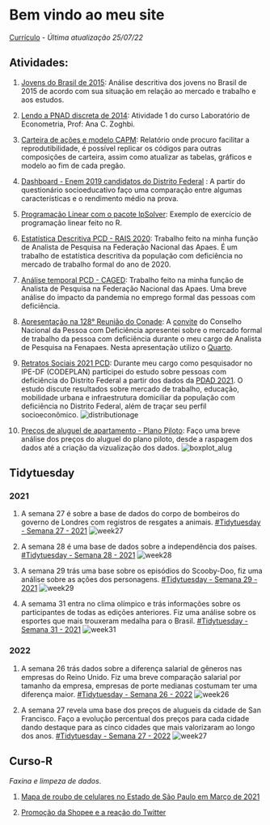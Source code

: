 # Bem vindo ao meu site

[Currículo](https://github.com/nabilmurtadha/Trabalhos/blob/main/Curr%C3%ADculo%20-%20Nabil%20Murtadha.pdf)  - *Última atualização 25/07/22*

## Atividades:

 1. [Jovens do Brasil de 2015](https://nabilmurtadha.github.io/Trabalhos/jovem-brasileiro): Análise descritiva dos jovens no Brasil de 2015 de acordo com sua situação em relação ao mercado e trabalho e aos estudos.

2. [Lendo a PNAD discreta de 2014](https://nabilmurtadha.github.io/Trabalhos/atividade1): Atividade 1 do curso Laboratório de Econometria, Prof: Ana C. Zoghbi. 

3. [Carteira de ações e modelo CAPM](https://nabilmurtadha.github.io/Trabalhos/carteira1): Relatório onde procuro facilitar a reprodutibilidade, é possível replicar os códigos para outras composições de carteira, assim como atualizar as tabelas, gráficos e modelo ao fim de cada pregão. 

4. [Dashboard - Enem 2019 candidatos do Distrito Federal](https://nabilmurtadha.shinyapps.io/EnemDF/) : A partir do questionário socioeducativo faço uma comparação entre algumas características e o rendimento médio na prova.

5. [Programação Linear com o pacote lpSolver](https://nabilmurtadha.github.io/Trabalhos/prog_linear): Exemplo de exercício de programação linear feito no R.

6. [Estatística Descritiva PCD - RAIS 2020](https://nabilmurtadha.github.io/Trabalhos/rais2020-PCD.html): Trabalho feito na minha função de Analista de Pesquisa na Federação Nacional das Apaes. É um trabalho de estatística descritiva da população com deficiência no mercado de trabalho formal do ano de 2020.

7. [Análise temporal PCD - CAGED](https://nabilmurtadha.github.io/Trabalhos/serietempo_novocaged.html): Trabalho feito na minha função de Analista de Pesquisa na Federação Nacional das Apaes. Uma breve análise do impacto da pandemia no emprego formal das pessoas com deficiência.

8. [Apresentação na 128° Reunião do Conade](https://rpubs.com/apaebrasil/trabalhopcd): A [convite](https://sei.mdh.gov.br/sei/controlador_externo.php?acao=documento_conferir&codigo_verificador=3016861&codigo_crc=DFE16E80&hash_download=0e0cf3ee7a3b210e99b937666c3c569af6e2b1c6fa12173674d35e315650362d5cd4e4a303c540bb4a714a053d92c5fb6ca43f4cd1adf95d71b06655a9388028&visualizacao=1&id_orgao_acesso_externo=0) do Conselho Nacional da Pessoa com Deficiência apresentei sobre o mercado formal de trabalho da pessoa com deficiência durante o meu cargo de Analista de Pesquisa na Fenapaes. Nesta apresentação utilizo o [Quarto](https://quarto.org/).

9. [Retratos Sociais 2021 PCD](https://www.ipe.df.gov.br/wp-content/uploads/2022/11/RETRATOS-SOCIAIS-PCD-SUMARIO.pdf): Durante meu cargo como pesquisador no IPE-DF (CODEPLAN) participei do estudo sobre pessoas com deficiência do Distrito Federal a partir dos dados da [PDAD 2021](https://www.ipe.df.gov.br/microdados-pdad-2021/). O estudo discute resultados sobre mercado de trabalho, educação, mobilidade urbana e infraestrutura domiciliar da população com deficiência no Distrito Federal, além de traçar seu perfil socioeconômico.
![distributionage](https://github.com/nabilmurtadha/Trabalhos/blob/main/pcd_codeplan.png?raw=true)

10. [Preços de aluguel de apartamento - Plano Piloto](https://nabilmurtadha.github.io/Trabalhos/visualização_alugueis.html): Faço uma breve análise dos preços do aluguel do plano piloto, desde a raspagem dos dados até a criação da vizualização dos dados.
![boxplot_alug](https://github.com/nabilmurtadha/Trabalhos/blob/main/boxplot_alugueis1.png?raw=true)

## Tidytuesday

### 2021

 1.  A semana 27 é sobre a base de dados do corpo de bombeiros do governo de Londres com registros de resgates a animais. [#Tidytuesday - Semana 27 - 2021](https://nabilmurtadha.github.io/TidyTuesday/week_27.html)
 ![week27](https://github.com/nabilmurtadha/Trabalhos/blob/main/week27.png?raw=true)
 
 2.  A semana 28 é uma base de dados sobre a independência dos países. [#Tidytuesday - Semana 28 - 2021](https://nabilmurtadha.github.io/TidyTuesday/week_28.html)
 ![week28](https://github.com/nabilmurtadha/Trabalhos/blob/main/week28.png?raw=true)
 
 3.  A semana 29 trás uma base sobre os episódios do Scooby-Doo, fiz uma análise sobre as ações dos personagens. [#Tidytuesday - Semana 29 - 2021](https://nabilmurtadha.github.io/TidyTuesday/week_29.html) 
![week29](https://github.com/nabilmurtadha/Trabalhos/blob/main/week29.png?raw=true)

4. A semama 31 entra no clima olímpico e trás informações sobre os participantes de todas as edições anteriores. Fiz uma análise sobre os esportes que mais trouxeram medalha para o Brasil. [#Tidytuesday - Semana 31 - 2021](https://nabilmurtadha.github.io/TidyTuesday/week_31.html) 
![week31](https://github.com/nabilmurtadha/Trabalhos/blob/main/week31.png?raw=true)

### 2022

1. A semana 26 trás dados sobre a diferença salarial de gêneros nas empresas do Reino Unido. Fiz uma breve comparação salarial por tamanho da empresa, empresas de porte medianas costumam ter uma diferença maior. [#Tidytuesday - Semana 26 - 2022](https://nabilmurtadha.github.io/Trabalhos/week_26_22.html) 
![week26](https://github.com/nabilmurtadha/Trabalhos/blob/main/week26_22.png?raw=true)

2. A semana 27 revela uma base dos preços de alugueis da cidade de San Francisco. Faço a evolução percentual dos preços para cada cidade dando destaque para as cinco cidades que mais valorizaram ao longo dos anos. [#Tidytuesday - Semana 27 - 2022](https://github.com/nabilmurtadha/Trabalhos/blob/main/week_27_22.R)
![week27](https://github.com/nabilmurtadha/Trabalhos/blob/main/week_27_22.png?raw=true)

## Curso-R

*Faxina e limpeza de dados*.

1. [Mapa de roubo de celulares no Estado de São Paulo em Março de 2021](https://nabilmurtadha.github.io/myrepo/exercicio-de-limpeza-1--Roubo-de-celulares-.html)

2. [Promoção da Shopee e a reação do Twitter](https://nabilmurtadha.github.io/TidyTuesday/promoção-shopee.html)
